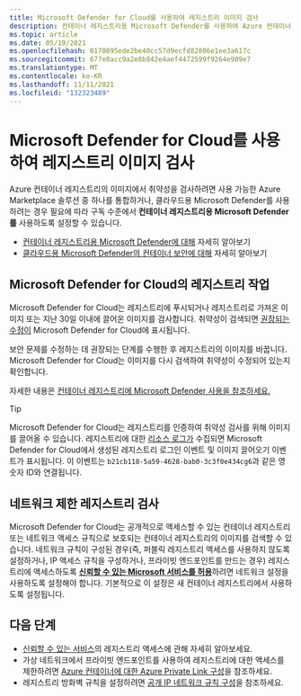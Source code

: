 ```yaml
---
title: Microsoft Defender for Cloud를 사용하여 레지스트리 이미지 검사
description: 컨테이너 레지스트리용 Microsoft Defender를 사용하여 Azure 컨테이너 레지스트리의 이미지를 검사하는 방법에 대해 알아봅니다.
ms.topic: article
ms.date: 05/19/2021
ms.openlocfilehash: 0170895ede2be40cc57d9ecfd82806e1ee3a617c
ms.sourcegitcommit: 677e8acc9a2e8b842e4aef4472599f9264e989e7
ms.translationtype: MT
ms.contentlocale: ko-KR
ms.lasthandoff: 11/11/2021
ms.locfileid: "132323489"
---
```

# <a name="scan-registry-images-with-microsoft-defender-for-cloud"></a>Microsoft Defender for Cloud를 사용하여 레지스트리 이미지 검사

Azure 컨테이너 레지스트리의 이미지에서 취약성을 검사하려면 사용 가능한 Azure Marketplace 솔루션 중 하나를 통합하거나, 클라우드용 Microsoft Defender를 사용하려는 경우 필요에 따라 구독 수준에서 **컨테이너 레지스트리용 Microsoft Defender를** 사용하도록 설정할 수 있습니다. 

* [컨테이너 레지스트리용 Microsoft Defender에 대해](../security-center/defender-for-container-registries-introduction.md) 자세히 알아보기
* [클라우드용 Microsoft Defender의 컨테이너 보안에 대해](../security-center/container-security.md) 자세히 알아보기

## <a name="registry-operations-by-microsoft-defender-for-cloud"></a>Microsoft Defender for Cloud의 레지스트리 작업

Microsoft Defender for Cloud는 레지스트리에 푸시되거나 레지스트리로 가져온 이미지 또는 지난 30일 이내에 끌어온 이미지를 검사합니다. 취약성이 검색되면 [권장되는 수정이](../security-center/defender-for-container-registries-usage.md#view-and-remediate-findings) Microsoft Defender for Cloud에 표시됩니다.

 보안 문제를 수정하는 데 권장되는 단계를 수행한 후 레지스트리의 이미지를 바꿉니다. Microsoft Defender for Cloud는 이미지를 다시 검색하여 취약성이 수정되어 있는지 확인합니다. 

자세한 내용은 [컨테이너 레지스트리에 Microsoft Defender 사용을 참조하세요.](../security-center/defender-for-container-registries-usage.md)

> [!TIP]
> Microsoft Defender for Cloud는 레지스트리를 인증하여 취약성 검사를 위해 이미지를 끌어올 수 있습니다. 레지스트리에 대한 [리소스 로그가](monitor-service-reference.md#resource-logs) 수집되면 Microsoft Defender for Cloud에서 생성된 레지스트리 로그인 이벤트 및 이미지 끌어오기 이벤트가 표시됩니다. 이 이벤트는 `b21cb118-5a59-4628-bab0-3c3f0e434cg6`과 같은 영숫자 ID와 연결됩니다.

## <a name="scanning-a-network-restricted-registry"></a>네트워크 제한 레지스트리 검사

Microsoft Defender for Cloud는 공개적으로 액세스할 수 있는 컨테이너 레지스트리 또는 네트워크 액세스 규칙으로 보호되는 컨테이너 레지스트리의 이미지를 검색할 수 있습니다. 네트워크 규칙이 구성된 경우(즉, 퍼블릭 레지스트리 액세스를 사용하지 않도록 설정하거나, IP 액세스 규칙을 구성하거나, 프라이빗 엔드포인트를 만드는 경우) 레지스트리에 액세스하도록 [**신뢰할 수 있는 Microsoft 서비스를 허용**](allow-access-trusted-services.md)하려면 네트워크 설정을 사용하도록 설정해야 합니다. 기본적으로 이 설정은 새 컨테이너 레지스트리에서 사용하도록 설정됩니다.

## <a name="next-steps"></a>다음 단계

* [신뢰할 수 있는 서비스](allow-access-trusted-services.md)의 레지스트리 액세스에 관해 자세히 알아보세요.
* 가상 네트워크에서 프라이빗 엔드포인트를 사용하여 레지스트리에 대한 액세스를 제한하려면 [Azure 컨테이너에 대한 Azure Private Link 구성](container-registry-private-link.md)을 참조하세요.
* 레지스트리 방화벽 규칙을 설정하려면 [공개 IP 네트워크 규칙 구성](container-registry-access-selected-networks.md)을 참조하세요.
